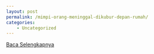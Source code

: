 ```yaml
---
layout: post
permalink: /mimpi-orang-meninggal-dikubur-depan-rumah/
categories:
    - Uncategorized
---
```


[Baca Selengkapnya](/05)